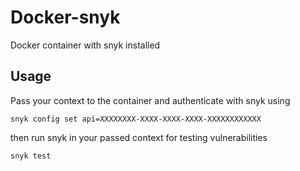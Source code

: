 # Docker-snyk

Docker container with snyk installed

## Usage

Pass your context to the container and authenticate with snyk using

```
snyk config set api=XXXXXXXX-XXXX-XXXX-XXXX-XXXXXXXXXXXX
```

then run snyk in your passed context for testing vulnerabilities

```
snyk test
```
